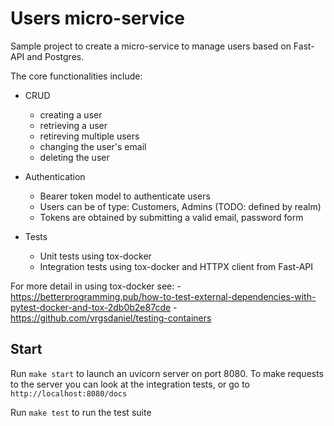 # Users micro-service
Sample project to create a micro-service to manage users based on Fast-API and Postgres.

The core functionalities include:
- CRUD
    - creating a user
    - retrieving a user
    - retireving multiple users
    - changing the user's email
    - deleting the user

- Authentication
    - Bearer token model to authenticate users
    - Users can be of type: Customers, Admins (TODO: defined by realm)
    - Tokens are obtained by submitting a valid email, password form

- Tests
    - Unit tests using tox-docker
    - Integration tests using tox-docker and HTTPX client from Fast-API

For more detail in using tox-docker see:
    - https://betterprogramming.pub/how-to-test-external-dependencies-with-pytest-docker-and-tox-2db0b2e87cde
    - https://github.com/vrgsdaniel/testing-containers

## Start

Run `make start` to launch an uvicorn server on port 8080.
To make requests to the server you can look at the integration tests, or go to `http://localhost:8080/docs`

Run `make test` to run the test suite